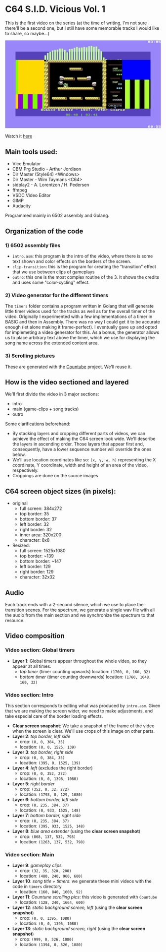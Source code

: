 # C64 S.I.D. Vicious Vol. 1
This is the first video on the series (at the time of writing, I'm not sure there'll be a second one, but I still have some memorable tracks I would like to share, so maybe...)

<img src="https://github.com/nix-codes/c64-sid-vicious/blob/main/vol-1/preview.png" width="600">

Watch it [here](https://www.youtube.com/watch?v=8fDXlhXsQ64)




## Main tools used:
- Vice Emulator
- CBM Prg Studio - Arthur Jordison
- Dir Master (Style64) \<Windows\>
- Dir Master - Wim Taymans \<C64\>
- sidplay2 - A. Lorentzon / H. Pedersen
- ffmpeg
- VSDC Video Editor
- GIMP
- Audacity

Programmed mainly in 6502 assembly and Golang.


## Organization of the code
### 1) 6502 assembly files
* `intro.asm`: this program is the intro of the video, where there is some text shown and color effects on the borders of the screen.
* `clip-transition`: this is the program for creating the "transition" effect that we use between clips of gameplays
* `outro`: this one is the most complex routine of the 3. It shows the credits and uses some "color-cycling" effect.

### 2) Video generator for the different timers
The `timers` folder contains a program written in Golang that will generate little timer videos used for the tracks as well as for the overall timer of the video.
Originally I experimented with a few implementations of a timer in BASIC and then in Assembly. There was no way I could get it to be accurate enough (let alone making it frame-perfect). I eventually gave up and opted for implemeting a video generator for this.
As a bonus, the generator allows us to place arbitrary text above the timer, which we use for displaying the song name across the extended content area.

### 3) Scrolling pictures
These are generated with the [Countube](https://github.com/nix-codes/countube) project. We'll reuse it.

## How is the video sectioned and layered
We'll first divide the video in 3 major sections:
* intro
* main (game-clips + song tracks)
* outro

Some clarifications beforehand:
* By stacking layers and cropping different parts of videos, we can achieve the effect of making the C64 screen look wide.
We'll describe the layers in ascending order. Those layers that appear first and, consequently, have a lower sequence number will override the ones below.
* We'll use location coordinates like so: `(x, y, w, h)` representing the X coordinate, Y coordinate, width and height of an area of the video, respectively.
* Croppings are done on the source images

## C64 screen object sizes (in pixels):
- original
  - full screen: 384x272
  - top border: 35
  - bottom border: 37
  - left border: 32
  - right border: 32
  - inner area: 320x200
  - character: 8x8
- Resized:
  - full screen: 1525x1080
  - top border: ~139
  - bottom border: ~147
  - left border: 129
  - right border: 129
  - character: 32x32

  
## Audio
Each track ends with a 2-second silence, which we use to place the transition scenes.
For the spectrum, we generate a single wav file with all the audio from the main section and we synchronize the spectrum to that resource.

## Video composition

### Video section: Global timers
- **Layer 1**: Global timers appear throughout the whole video, so they appear at all times.
  - _top timer_ (timer counting upwards) location: `(1760, 0, 160, 32)`
  - _bottom timer_ (timer counting downwards) location: `(1760, 1048, 160, 32)`


### Video section: Intro
This section corresponds to editing what was produced by `intro.asm`. Given that we are making the screen wider, we need to make adjustments, and take especial care of the border loading effects.
- **Clear screen snapshot**: We take a snapshot of the frame of the video when the screen is clear. We'll use crops of this image on other parts.
- **Layer 2**: _top border, left side_
  - crop: `(0, 0, 384, 35)`
  - location: `(0, 0, 1525, 139)`
- **Layer 3**: _top border, right side_
  - crop: `(0, 0, 384, 35)`
  - location: `(395, 0, 1525, 139)`
- **Layer 4**: _left_ (excludes the right border)
  - crop: `(0, 0, 352, 272)`
  - location: `(0, 0, 1398, 1080)`
- **Layer 5**: _right border_
  - crop: `(352, 0, 32, 272)`
  - location: `(1793, 0, 129, 1080)`
- **Layer 6**: _bottom border, left side_
  - crop: `(0, 235, 384, 37)`
  - location: `(0, 933, 1525, 148)`
- **Layer 7**: _bottom border, right side_
  - crop: `(0, 235, 384, 37)`
  - location: `(395, 933, 1525, 148)`
- **Layer 8**: _blue area extender_ (using the **clear screen snapshot**)
  - crop: `(868, 137, 532, 798)`
  - location: `(1263, 137, 532, 798)`

### Video section: Main
- **Layer 9**: _gameplay clips_
  - crop: `(32, 35, 320, 200)`
  - location: `(480, 240, 960, 600)`
- **Layer 10**: _song title + timers_: we generate these mini videos with the code in `timers` directory
  - location: `(160, 840, 1600, 92)`
- **Layer 11**: _Countune scrolling pics_: this video is generated with `Countube`
  - location: `(128, 240, 1664, 600)`
- **Layer 12**: _static background screen, left_ (using the **clear screen snapshot**)
  - crop: `(0, 0, 1395, 1080)`
  - location: `(0, 0, 1395, 1080)`
- **Layer 13**: _static background screen, right_ (using the **clear screen snapshot**)
  - crop: `(999, 0, 526, 1080)`
  - location: `(1394, 0, 526, 1080)`
